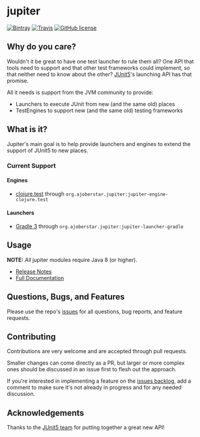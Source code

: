 # jupiter

[![Bintray](https://img.shields.io/bintray/v/ajoberstar/libraries/jupiter.svg?style=flat-square)](https://bintray.com/ajoberstar/libraries/jupiter/_latestVersion)
[![Travis](https://img.shields.io/travis/ajoberstar/jupiter.svg?style=flat-square)](https://travis-ci.org/ajoberstar/jupiter)
[![GitHub license](https://img.shields.io/github/license/ajoberstar/jupiter.svg?style=flat-square)](https://github.com/ajoberstar/jupiter/blob/master/LICENSE)

## Why do you care?

Wouldn't it be great to have one test launcher to rule them all? One API that tools need to support and that other test frameworks
could implement, so that neither need to know about the other? [JUnit5](http://junit.org/junit5/)'s launching API has that promise.

All it needs is support from the JVM community to provide:

- Launchers to execute JUnit from new (and the same old) places
- TestEngines to support new (and the same old) testing frameworks

## What is it?

Jupiter's main goal is to help provide launchers and engines to extend the support of JUnit5 to new places.

### Current Support

#### Engines

- [clojure.test](https://clojure.github.io/clojure/clojure.test-api.html) through `org.ajoberstar.jupiter:jupiter-engine-clojure.test`

#### Launchers

- [Gradle 3](https://docs.gradle.org/current/userguide/userguide.html) through `org.ajoberstar.jupiter:jupiter-launcher-gradle`

## Usage

**NOTE:** *All* jupiter modules require Java 8 (or higher).

* [Release Notes](https://github.com/ajoberstar/jupiter/releases)
* [Full Documentation](https://github.com/ajoberstar/jupiter/wiki)

## Questions, Bugs, and Features

Please use the repo's [issues](https://github.com/ajoberstar/jupiter/issues)
for all questions, bug reports, and feature requests.

## Contributing

Contributions are very welcome and are accepted through pull requests.

Smaller changes can come directly as a PR, but larger or more complex
ones should be discussed in an issue first to flesh out the approach.

If you're interested in implementing a feature on the
[issues backlog](https://github.com/ajoberstar/jupiter/issues), add a comment
to make sure it's not already in progress and for any needed discussion.

## Acknowledgements

Thanks to the [JUnit5 team](https://github.com/junit-team/junit5/graphs/contributors) for putting together a great new API!

